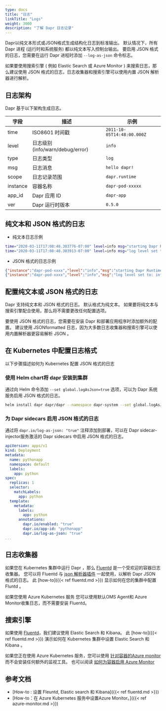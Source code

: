 ```yaml
---
type: docs
title: "日志"
linkTitle: "Logs"
weight: 3000
description: "了解 Dapr 日志记录"
---
```


Dapr以纯文本形式或JSON格式生成结构化日志到标准输出。 默认情况下，所有 Dapr 进程 (运行时和系统服务) 都以纯文本写入控制台输出。 要启用 JSON 格式的日志，您需要在运行 Dapr 进程时添加 `--log-as-json` 命令标志。

如果要使用搜索引擎 ( 例如 Elastic Search 或 Azure Monitor ) 来搜索日志，那么建议使用 JSON 格式的日志，日志收集器和搜索引擎可以使用内置 JSON 解析器进行解析。

## 日志架构

Dapr 基于以下架构生成日志。

| 字段       | 描述                           | 示例                         |
| -------- | ---------------------------- | -------------------------- |
| time     | ISO8601 时间戳                  | `2011-10-05T14:48:00.000Z` |
| level    | 日志级别 (info/warn/debug/error) | `info`                     |
| type     | 日志类型                         | `log`                      |
| msg      | 日志消息                         | `hello dapr!`              |
| scope    | 日志记录范围                       | `dapr.runtime`             |
| instance | 容器名称                         | `dapr-pod-xxxxx`           |
| app_id   | Dapr 应用 ID                   | `dapr-app`                 |
| ver      | Dapr 运行时版本                   | `0.5.0`                    |

## 纯文本和 JSON 格式的日志

* 纯文本日志示例
```bash
time="2020-03-11T17:08:48.303776-07:00" level=info msg="starting Dapr Runtime -- version 0.5.0-rc.3 -- commit v0.3.0-rc.0-155-g5dfcf2e" instance=dapr-pod-xxxx scope=dapr.runtime type=log ver=0.5.0-rc.3
time="2020-03-11T17:08:48.303913-07:00" level=info msg="log level set to: info" instance=dapr-pod-xxxx scope=dapr.runtime type=log ver=0.5.0-rc.3
```

* JSON 格式的日志示例
```json
{"instance":"dapr-pod-xxxx","level":"info","msg":"starting Dapr Runtime -- version 0.5.0-rc.3 -- commit v0.3.0-rc.0-155-g5dfcf2e","scope":"dapr.runtime","time":"2020-03-11T17:09:45.788005Z","type":"log","ver":"0.5.0-rc.3"}
{"instance":"dapr-pod-xxxx","level":"info","msg":"log level set to: info","scope":"dapr.runtime","time":"2020-03-11T17:09:45.788075Z","type":"log","ver":"0.5.0-rc.3"}
```

## 配置纯文本或 JSON 格式的日志

Dapr 支持纯文本和 JSON 格式的日志。 默认格式为纯文本。 如果要将纯文本与搜索引擎配合使用，那么将不需要更改任何配置选项。

要使用 JSON 格式的日志，您需要在安装 Dapr 和部署应用程序时添加额外的配置。 建议使用 JSONformatted 日志，因为大多数日志收集器和搜索引擎可以使用内置解析器更容易解析 JSON 。

## 在 Kubernetes 中配置日志格式
以下步骤描述如何为 Kubernetes 配置 JSON 格式的日志

### 使用 Helm chart将 dapr 安装到集群

通过向 Helm 命令添加 `--set global.logAsJson=true` 选项，可以为 Dapr 系统服务启用 JSON 格式的日志。

```bash
helm install dapr dapr/dapr --namespace dapr-system --set global.logAsJson=true
```

### 为 Dapr sidecars 启用 JSON 格式的日志

通过将 `dapr.io/log-as-json: "true"` 注释添加到部署，可以在 Dapr sidecar-injector服务激活的 Dapr sidecars 中启用 JSON 格式的日志。

```yaml
apiVersion: apps/v1
kind: Deployment
metadata:
  name: pythonapp
  namespace: default
  labels:
    app: python
spec:
  replicas: 1
  selector:
    matchLabels:
      app: python
  template:
    metadata:
      labels:
        app: python
      annotations:
        dapr.io/enabled: "true"
        dapr.io/app-id: "pythonapp"
        dapr.io/log-as-json: "true"
...
```

## 日志收集器

如果您在 Kubernetes 集群中运行 Dapr ，那么 [Fluentd](https://www.fluentd.org/) 是一个受欢迎的容器日志收集器。 您可以将 Fluentd 与 [json 解析器插件](https://docs.fluentd.org/parser/json) 一起使用，以解析 Dapr JSON 格式的日志。 此 [how-to]({{< ref fluentd.md >}}) 显示如何在您的集群中配置Fluntd 。

如果您使用 Azure Kubernetes 服务 您可以使用默认OMS Agent和 Azure Monitor收集日志，而不需要安装 Fluentd。

## 搜索引擎

如果使用 [Fluentd](https://www.fluentd.org/)，我们建议使用 Elastic Search 和 Kibana。 此 [how-to]({{< ref fluentd.md >}}) 演示如何在 Kubernetes 集群中设置 Elastic Search 和 Kibana 。

如果您正在使用 Azure Kubernetes 服务，您可以使用 [针对容器的Azure monitor](https://docs.microsoft.com/en-us/azure/azure-monitor/insights/container-insights-overview) 而不会安装任何额外的监视工具。 也可以阅读 [如何为容器启用 Azure Monitor](https://docs.microsoft.com/en-us/azure/azure-monitor/insights/container-insights-onboard)

## 参考文档

- [How-to : 设置 Fleuntd, Elastic search 和 Kibana]({{< ref fluentd.md >}})
- [How-to：在 Azure Kubernetes 服务中设置Azure Monitor。]({{< ref azure-monitor.md >}})
